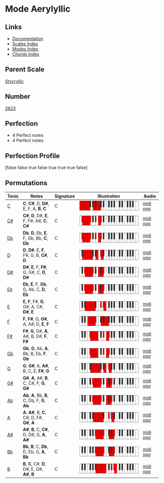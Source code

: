 # Mode Aerylyllic

## Links

- [Documentation](index.md)
- [Scales Index](Scales.md)
- [Modes Index](Modes.md)
- [Chords Index](Chords.md)

## Parent Scale

[Stycryllic](ScaleStycryllic.md)

## Number

[2623](https://ianring.com/musictheory/scales/2623)

## Perfection

- 4 Perfect notes
- 4 Perfect notes

## Perfection Profile

[false false true false true true true false]

## Permutations

| Tonic | Notes | Signature | Illustration | Audio |
|-------|-------|-----------|--------------|-------|
| [C](ModeCNaturalAerylyllic.md) | **C**, **C#**, D, **D#**, E, F, A, **B**, **C** | C | ![CNaturalAerylyllic](ModeCNaturalAerylyllic.png) | [midi](ModeCNaturalAerylyllic.mid) [ogg](ModeCNaturalAerylyllic.ogg) |
| [C#](ModeCSharpAerylyllic.md) | **C#**, **D**, D#, **E**, F, F#, A#, **C**, **C#** | C | ![CSharpAerylyllic](ModeCSharpAerylyllic.png) | [midi](ModeCSharpAerylyllic.mid) [ogg](ModeCSharpAerylyllic.ogg) |
| [Db](ModeDFlatAerylyllic.md) | **Db**, **D**, Eb, **E**, F, Gb, Bb, **C**, **Db** | C | ![DFlatAerylyllic](ModeDFlatAerylyllic.png) | [midi](ModeDFlatAerylyllic.mid) [ogg](ModeDFlatAerylyllic.ogg) |
| [D](ModeDNaturalAerylyllic.md) | **D**, **D#**, E, **F**, F#, G, B, **C#**, **D** | C | ![DNaturalAerylyllic](ModeDNaturalAerylyllic.png) | [midi](ModeDNaturalAerylyllic.mid) [ogg](ModeDNaturalAerylyllic.ogg) |
| [D#](ModeDSharpAerylyllic.md) | **D#**, **E**, F, **F#**, G, G#, C, **D**, **D#** | C | ![DSharpAerylyllic](ModeDSharpAerylyllic.png) | [midi](ModeDSharpAerylyllic.mid) [ogg](ModeDSharpAerylyllic.ogg) |
| [Eb](ModeEFlatAerylyllic.md) | **Eb**, **E**, F, **Gb**, G, Ab, C, **D**, **Eb** | C | ![EFlatAerylyllic](ModeEFlatAerylyllic.png) | [midi](ModeEFlatAerylyllic.mid) [ogg](ModeEFlatAerylyllic.ogg) |
| [E](ModeENaturalAerylyllic.md) | **E**, **F**, F#, **G**, G#, A, C#, **D#**, **E** | C | ![ENaturalAerylyllic](ModeENaturalAerylyllic.png) | [midi](ModeENaturalAerylyllic.mid) [ogg](ModeENaturalAerylyllic.ogg) |
| [F](ModeFNaturalAerylyllic.md) | **F**, **F#**, G, **G#**, A, A#, D, **E**, **F** | C | ![FNaturalAerylyllic](ModeFNaturalAerylyllic.png) | [midi](ModeFNaturalAerylyllic.mid) [ogg](ModeFNaturalAerylyllic.ogg) |
| [F#](ModeFSharpAerylyllic.md) | **F#**, **G**, G#, **A**, A#, B, D#, **F**, **F#** | C | ![FSharpAerylyllic](ModeFSharpAerylyllic.png) | [midi](ModeFSharpAerylyllic.mid) [ogg](ModeFSharpAerylyllic.ogg) |
| [Gb](ModeGFlatAerylyllic.md) | **Gb**, **G**, Ab, **A**, Bb, B, Eb, **F**, **Gb** | C | ![GFlatAerylyllic](ModeGFlatAerylyllic.png) | [midi](ModeGFlatAerylyllic.mid) [ogg](ModeGFlatAerylyllic.ogg) |
| [G](ModeGNaturalAerylyllic.md) | **G**, **G#**, A, **A#**, B, C, E, **F#**, **G** | C | ![GNaturalAerylyllic](ModeGNaturalAerylyllic.png) | [midi](ModeGNaturalAerylyllic.mid) [ogg](ModeGNaturalAerylyllic.ogg) |
| [G#](ModeGSharpAerylyllic.md) | **G#**, **A**, A#, **B**, C, C#, F, **G**, **G#** | C | ![GSharpAerylyllic](ModeGSharpAerylyllic.png) | [midi](ModeGSharpAerylyllic.mid) [ogg](ModeGSharpAerylyllic.ogg) |
| [Ab](ModeAFlatAerylyllic.md) | **Ab**, **A**, Bb, **B**, C, Db, F, **G**, **Ab** | C | ![AFlatAerylyllic](ModeAFlatAerylyllic.png) | [midi](ModeAFlatAerylyllic.mid) [ogg](ModeAFlatAerylyllic.ogg) |
| [A](ModeANaturalAerylyllic.md) | **A**, **A#**, B, **C**, C#, D, F#, **G#**, **A** | C | ![ANaturalAerylyllic](ModeANaturalAerylyllic.png) | [midi](ModeANaturalAerylyllic.mid) [ogg](ModeANaturalAerylyllic.ogg) |
| [A#](ModeASharpAerylyllic.md) | **A#**, **B**, C, **C#**, D, D#, G, **A**, **A#** | C | ![ASharpAerylyllic](ModeASharpAerylyllic.png) | [midi](ModeASharpAerylyllic.mid) [ogg](ModeASharpAerylyllic.ogg) |
| [Bb](ModeBFlatAerylyllic.md) | **Bb**, **B**, C, **Db**, D, Eb, G, **A**, **Bb** | C | ![BFlatAerylyllic](ModeBFlatAerylyllic.png) | [midi](ModeBFlatAerylyllic.mid) [ogg](ModeBFlatAerylyllic.ogg) |
| [B](ModeBNaturalAerylyllic.md) | **B**, **C**, C#, **D**, D#, E, G#, **A#**, **B** | C | ![BNaturalAerylyllic](ModeBNaturalAerylyllic.png) | [midi](ModeBNaturalAerylyllic.mid) [ogg](ModeBNaturalAerylyllic.ogg) |
